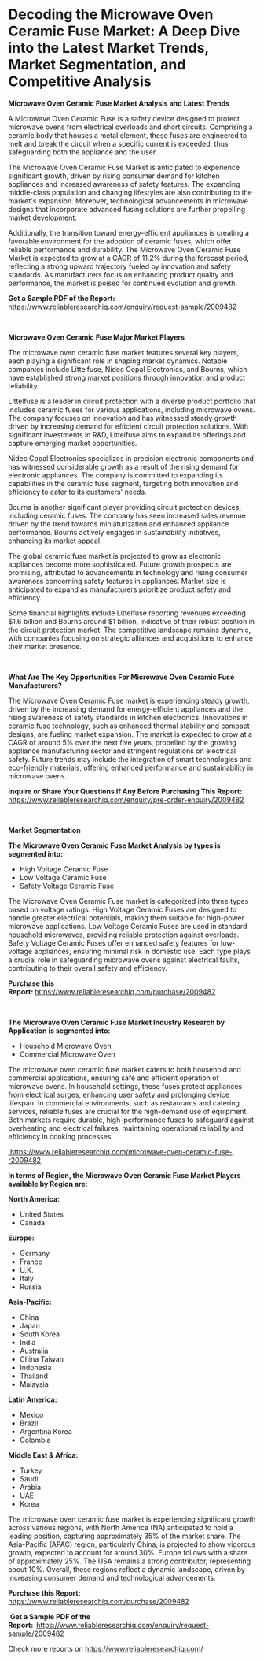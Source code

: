 <p><h1>Decoding the Microwave Oven Ceramic Fuse Market: A Deep Dive into the Latest Market Trends, Market Segmentation, and Competitive Analysis</h1></p><p><strong>Microwave Oven Ceramic Fuse Market Analysis and Latest Trends</strong></p>
<p><p>A Microwave Oven Ceramic Fuse is a safety device designed to protect microwave ovens from electrical overloads and short circuits. Comprising a ceramic body that houses a metal element, these fuses are engineered to melt and break the circuit when a specific current is exceeded, thus safeguarding both the appliance and the user.</p><p>The Microwave Oven Ceramic Fuse Market is anticipated to experience significant growth, driven by rising consumer demand for kitchen appliances and increased awareness of safety features. The expanding middle-class population and changing lifestyles are also contributing to the market's expansion. Moreover, technological advancements in microwave designs that incorporate advanced fusing solutions are further propelling market development.</p><p>Additionally, the transition toward energy-efficient appliances is creating a favorable environment for the adoption of ceramic fuses, which offer reliable performance and durability. The Microwave Oven Ceramic Fuse Market is expected to grow at a CAGR of 11.2% during the forecast period, reflecting a strong upward trajectory fueled by innovation and safety standards. As manufacturers focus on enhancing product quality and performance, the market is poised for continued evolution and growth.</p></p>
<p><strong>Get a Sample PDF of the Report:&nbsp;</strong> <a href="https://www.reliableresearchiq.com/enquiry/request-sample/2009482?utm_campaign=2886&utm_medium=2&utm_source=Github&utm_content=ia&utm_term=06042025&utm_id=microwave-oven-ceramic-fuse">https://www.reliableresearchiq.com/enquiry/request-sample/2009482</a></p>
<p>&nbsp;</p>
<p><strong>Microwave Oven Ceramic Fuse Major Market Players</strong></p>
<p><p>The microwave oven ceramic fuse market features several key players, each playing a significant role in shaping market dynamics. Notable companies include Littelfuse, Nidec Copal Electronics, and Bourns, which have established strong market positions through innovation and product reliability.</p><p>Littelfuse is a leader in circuit protection with a diverse product portfolio that includes ceramic fuses for various applications, including microwave ovens. The company focuses on innovation and has witnessed steady growth driven by increasing demand for efficient circuit protection solutions. With significant investments in R&D, Littelfuse aims to expand its offerings and capture emerging market opportunities.</p><p>Nidec Copal Electronics specializes in precision electronic components and has witnessed considerable growth as a result of the rising demand for electronic appliances. The company is committed to expanding its capabilities in the ceramic fuse segment, targeting both innovation and efficiency to cater to its customers' needs.</p><p>Bourns is another significant player providing circuit protection devices, including ceramic fuses. The company has seen increased sales revenue driven by the trend towards miniaturization and enhanced appliance performance. Bourns actively engages in sustainability initiatives, enhancing its market appeal.</p><p>The global ceramic fuse market is projected to grow as electronic appliances become more sophisticated. Future growth prospects are promising, attributed to advancements in technology and rising consumer awareness concerning safety features in appliances. Market size is anticipated to expand as manufacturers prioritize product safety and efficiency.</p><p>Some financial highlights include Littelfuse reporting revenues exceeding $1.6 billion and Bourns around $1 billion, indicative of their robust position in the circuit protection market. The competitive landscape remains dynamic, with companies focusing on strategic alliances and acquisitions to enhance their market presence.</p></p>
<p>&nbsp;</p>
<p><strong>What Are The Key Opportunities For Microwave Oven Ceramic Fuse Manufacturers?</strong></p>
<p><p>The Microwave Oven Ceramic Fuse market is experiencing steady growth, driven by the increasing demand for energy-efficient appliances and the rising awareness of safety standards in kitchen electronics. Innovations in ceramic fuse technology, such as enhanced thermal stability and compact designs, are fueling market expansion. The market is expected to grow at a CAGR of around 5% over the next five years, propelled by the growing appliance manufacturing sector and stringent regulations on electrical safety. Future trends may include the integration of smart technologies and eco-friendly materials, offering enhanced performance and sustainability in microwave ovens.</p></p>
<p><strong>Inquire or Share Your Questions If Any Before Purchasing This Report:</strong> <a href="https://www.reliableresearchiq.com/enquiry/pre-order-enquiry/2009482?utm_campaign=2886&utm_medium=2&utm_source=Github&utm_content=ia&utm_term=06042025&utm_id=microwave-oven-ceramic-fuse">https://www.reliableresearchiq.com/enquiry/pre-order-enquiry/2009482</a></p>
<p>&nbsp;</p>
<p><strong>Market Segmentation</strong></p>
<p><strong>The Microwave Oven Ceramic Fuse Market Analysis by types is segmented into:</strong></p>
<p><ul><li>High Voltage Ceramic Fuse</li><li>Low Voltage Ceramic Fuse</li><li>Safety Voltage Ceramic Fuse</li></ul></p>
<p><p>The Microwave Oven Ceramic Fuse market is categorized into three types based on voltage ratings. High Voltage Ceramic Fuses are designed to handle greater electrical potentials, making them suitable for high-power microwave applications. Low Voltage Ceramic Fuses are used in standard household microwaves, providing reliable protection against overloads. Safety Voltage Ceramic Fuses offer enhanced safety features for low-voltage appliances, ensuring minimal risk in domestic use. Each type plays a crucial role in safeguarding microwave ovens against electrical faults, contributing to their overall safety and efficiency.</p></p>
<p><strong>Purchase this Report:&nbsp;</strong><a href="https://www.reliableresearchiq.com/purchase/2009482?utm_campaign=2886&utm_medium=2&utm_source=Github&utm_content=ia&utm_term=06042025&utm_id=microwave-oven-ceramic-fuse">https://www.reliableresearchiq.com/purchase/2009482</a></p>
<p>&nbsp;</p>
<p><strong>The Microwave Oven Ceramic Fuse Market Industry Research by Application is segmented into:</strong></p>
<p><ul><li>Household Microwave Oven</li><li>Commercial Microwave Oven</li></ul></p>
<p><p>The microwave oven ceramic fuse market caters to both household and commercial applications, ensuring safe and efficient operation of microwave ovens. In household settings, these fuses protect appliances from electrical surges, enhancing user safety and prolonging device lifespan. In commercial environments, such as restaurants and catering services, reliable fuses are crucial for the high-demand use of equipment. Both markets require durable, high-performance fuses to safeguard against overheating and electrical failures, maintaining operational reliability and efficiency in cooking processes.</p></p>
<p><a href="https://www.reliableresearchiq.com/microwave-oven-ceramic-fuse-r2009482?utm_campaign=2886&utm_medium=2&utm_source=Github&utm_content=ia&utm_term=06042025&utm_id=microwave-oven-ceramic-fuse">&nbsp;https://www.reliableresearchiq.com/microwave-oven-ceramic-fuse-r2009482</a></p>
<p><strong>In terms of Region, the Microwave Oven Ceramic Fuse Market Players available by Region are:</strong></p>
<p>
    <p> <strong> North America: </strong>
        <ul>
            <li>United States</li>
            <li>Canada</li>
        </ul>
        </p> 
    <p> <strong> Europe: </strong>
        <ul>
            <li>Germany</li>
            <li>France</li>
            <li>U.K.</li>
            <li>Italy</li>
            <li>Russia</li>
        </ul>
        </p> 
    <p> <strong> Asia-Pacific: </strong>
        <ul>
            <li>China</li>
            <li>Japan</li>
            <li>South Korea</li>
            <li>India</li>
            <li>Australia</li>
            <li>China Taiwan</li>
            <li>Indonesia</li>
            <li>Thailand</li>
            <li>Malaysia</li>
        </ul>
        </p> 
    <p> <strong> Latin America: </strong>
        <ul>
            <li>Mexico</li>
            <li>Brazil</li>
            <li>Argentina Korea</li>
            <li>Colombia</li>
        </ul>
        </p> 
    <p> <strong> Middle East & Africa: </strong>
        <ul>
            <li>Turkey</li>
            <li>Saudi</li>
            <li>Arabia</li>
            <li>UAE</li>
            <li>Korea</li>
        </ul>
    </p>
    </p>
<p><p>The microwave oven ceramic fuse market is experiencing significant growth across various regions, with North America (NA) anticipated to hold a leading position, capturing approximately 35% of the market share. The Asia-Pacific (APAC) region, particularly China, is projected to show vigorous growth, expected to account for around 30%. Europe follows with a share of approximately 25%. The USA remains a strong contributor, representing about 10%. Overall, these regions reflect a dynamic landscape, driven by increasing consumer demand and technological advancements.</p></p>
<p><strong>Purchase this Report: </strong><a href="https://www.reliableresearchiq.com/purchase/2009482?utm_campaign=2886&utm_medium=2&utm_source=Github&utm_content=ia&utm_term=06042025&utm_id=microwave-oven-ceramic-fuse">https://www.reliableresearchiq.com/purchase/2009482</a></p>
<p>&nbsp;<strong>Get a Sample PDF of the Report:&nbsp;&nbsp;</strong><a href="https://www.reliableresearchiq.com/enquiry/request-sample/2009482?utm_campaign=2886&utm_medium=2&utm_source=Github&utm_content=ia&utm_term=06042025&utm_id=microwave-oven-ceramic-fuse">https://www.reliableresearchiq.com/enquiry/request-sample/2009482</a></p>
<p><strong></strong></p>
<p>Check more reports on <a href="https://www.reliableresearchiq.com/?utm_campaign=2886&utm_medium=2&utm_source=Github&utm_content=ia&utm_term=06042025&utm_id=microwave-oven-ceramic-fuse">https://www.reliableresearchiq.com/</a></p>